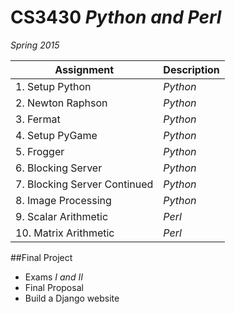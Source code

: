 # CS3430 *Python and Perl*
*Spring 2015*

|Assignment|Description|
|---|---|
|1. Setup Python|*Python*|
|2. Newton Raphson|*Python*|
|3. Fermat|*Python*|
|4. Setup PyGame|*Python*|
|5. Frogger|*Python*|
|6. Blocking Server|*Python*|
|7. Blocking Server Continued|*Python*|
|8. Image Processing|*Python*|
|9. Scalar Arithmetic|*Perl*|
|10. Matrix Arithmetic|*Perl*|
##Final Project
* Exams *I and II*
* Final Proposal
* Build a Django website

